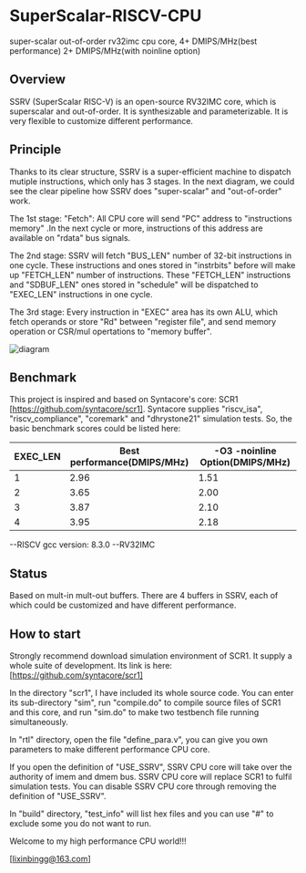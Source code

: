# SuperScalar-RISCV-CPU
super-scalar out-of-order rv32imc cpu core, 4+ DMIPS/MHz(best performance) 2+ DMIPS/MHz(with noinline option)


## Overview ##

SSRV (SuperScalar RISC-V) is an open-source RV32IMC core, which is superscalar and out-of-order. It is synthesizable  and parameterizable. It is very flexible to customize different performance.


## Principle ##

Thanks to its clear structure, SSRV is a super-efficient machine to dispatch mutiple instructions, which only has 3 stages. In the next diagram, we could see the clear pipeline how SSRV does "super-scalar" and "out-of-order" work. 

The 1st stage: "Fetch": All CPU core will send "PC" address to "instructions memory" .In the next cycle or more, instructions of this address are available on "rdata" bus signals.

The 2nd stage: SSRV will fetch "BUS_LEN" number of 32-bit instructions in one cycle. These instructions and ones stored in "instrbits" before will make up "FETCH_LEN" number of instructions. These "FETCH_LEN" instructions and "SDBUF_LEN" ones stored in "schedule" will be dispatched to "EXEC_LEN" instructions in one cycle.

The 3rd stage: Every instruction in "EXEC" area has its own ALU, which fetch operands  or store "Rd" between "register file", and send memory operation or CSR/mul opertations to "memory buffer". 

![diagram](https://github.com/risclite/SuperScalar-RISCV-CPU/blob/master/diagram.png)

## Benchmark ##

This project is inspired and based on Syntacore's core: SCR1 [https://github.com/syntacore/scr1]. Syntacore supplies "riscv_isa", "riscv_compliance", "coremark" and "dhrystone21" simulation tests. So, the basic benchmark scores could be listed here:

|EXEC_LEN       | Best performance(DMIPS/MHz) | -O3 -noinline Option(DMIPS/MHz) |
| ------------- | --------------------------- | ------------------------------- |
|1              |2.96                         | 1.51                            |
|2              |3.65                         | 2.00                            |
|3              |3.87                         | 2.10                            |
|4              |3.95                         | 2.18                            |


--RISCV gcc version: 8.3.0 
--RV32IMC

## Status ##
Based on mult-in mult-out buffers. There are 4 buffers in SSRV, each of which could be customized and have different performance.


## How to start ##
Strongly recommend download simulation environment of SCR1. It supply a whole suite  of development. Its link is here: [https://github.com/syntacore/scr1]

In the directory "scr1", I have included its whole source code. You can enter its sub-directory "sim", run "compile.do" to compile source files of SCR1 and this core, and run "sim.do" to make two testbench file running simultaneously. 

In "rtl" directory, open the file "define_para.v", you can give you own parameters to make different performance CPU core. 

If you open the definition of "USE_SSRV", SSRV CPU core will take over the authority of imem and dmem bus. SSRV CPU core will replace SCR1 to fulfil simulation tests. You can disable SSRV CPU core through removing the definition of "USE_SSRV".

In "build" directory, "test_info" will list hex files and you can use "#" to exclude some you do not want to run.

Welcome to my high performance CPU world!!! 

[lixinbingg@163.com] 




